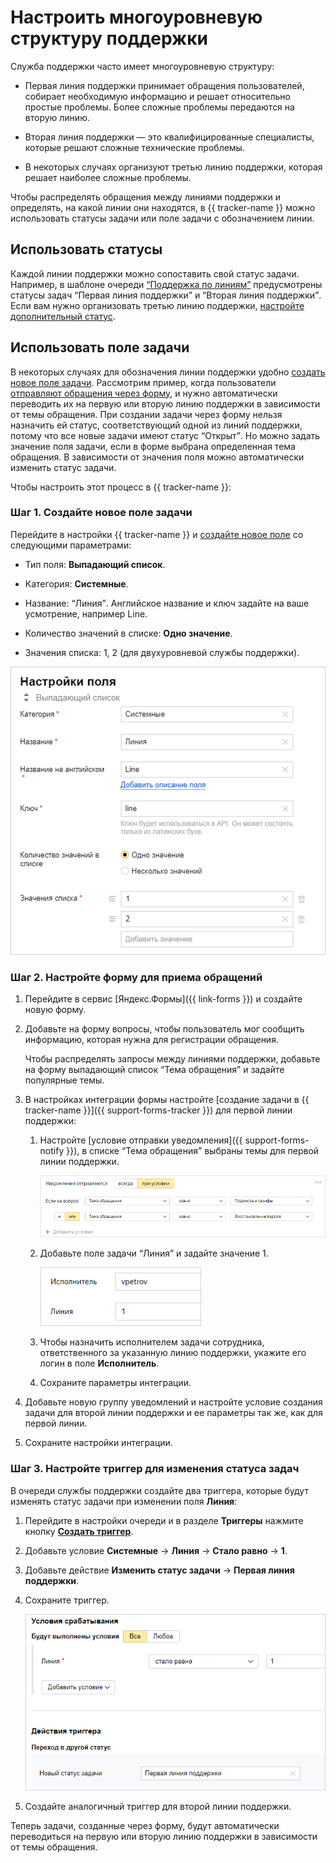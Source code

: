 # Настроить многоуровневую структуру поддержки 

Служба поддержки часто имеет многоуровневую структуру:

- Первая линия поддержки принимает обращения пользователей, собирает необходимую информацию и решает относительно простые проблемы. Более сложные проблемы передаются на вторую линию.

- Вторая линия поддержки — это квалифицированные специалисты, которые решают сложные технические проблемы.

- В некоторых случаях организуют третью линию поддержки, которая решает наиболее сложные проблемы.

Чтобы распределять обращения между линиями поддержки и определять, на какой линии они находятся, в {{ tracker-name }} можно использовать статусы задачи или поле задачи с обозначением линии.

## Использовать статусы

Каждой линии поддержки можно сопоставить свой статус задачи. Например, в шаблоне очереди [<q>Поддержка по линиям</q>](manager/workflows.md#section_sup_lines) предусмотрены статусы задач <q>Первая линия поддержки</q> и <q>Вторая линия поддержки</q>. Если вам нужно организовать третью линию поддержки, [настройте дополнительный статус](manager/workflow.md).

## Использовать поле задачи

В некоторых случаях для обозначения линии поддержки удобно [создать новое поле задачи](user/create-param.md#section_pxn_fp4_xgb). Рассмотрим пример, когда пользователи [отправляют обращения через форму](#form), и нужно автоматически переводить их на первую или вторую линию поддержки в зависимости от темы обращения. При создании задачи через форму нельзя назначить ей статус, соответствующий одной из линий поддержки, потому что все новые задачи имеют статус <q>Открыт</q>. Но можно задать значение поля задачи, если в форме выбрана определенная тема обращения. В зависимости от значения поля можно автоматически изменить статус задачи.

Чтобы настроить этот процесс в {{ tracker-name }}:


### Шаг 1. Создайте новое поле задачи

Перейдите в настройки {{ tracker-name }} и [создайте новое поле](user/create-param.md#section_pxn_fp4_xgb) со следующими параметрами:

- Тип поля: **Выпадающий список**.

- Категория: **Системные**.

- Название: <q>Линия</q>. Английское название и ключ задайте на ваше усмотрение, например Line.

- Количество значений в списке: **Одно значение**.

- Значения списка: 1, 2 (для двухуровневой службы поддержки).

![](../_assets/tracker/param-support-line.png)

### Шаг 2. Настройте форму для приема обращений

1. Перейдите в сервис [Яндекс.Формы]({{ link-forms }}) и создайте новую форму.

1. Добавьте на форму вопросы, чтобы пользователь мог сообщить информацию, которая нужна для регистрации обращения.

    Чтобы распределять запросы между линиями поддержки, добавьте на форму выпадающий список <q>Тема обращения</q> и задайте популярные темы.

1. В настройках интеграции формы настройте [создание задачи в {{ tracker-name }}]({{ support-forms-tracker }}) для первой линии поддержки:

    1. Настройте [условие отправки уведомления]({{ support-forms-notify }}), в списке <q>Тема обращения</q> выбраны темы для первой линии поддержки.

        ![](../_assets/tracker/support-form-condition.png)

    1. Добавьте поле задачи <q>Линия</q> и задайте значение 1.

        ![](../_assets/tracker/support-form-fields.png)

    1. Чтобы назначить исполнителем задачи сотрудника, ответственного за указанную линию поддержки, укажите его логин в поле **Исполнитель**.

    1. Сохраните параметры интеграции.

1. Добавьте новую группу уведомлений и настройте условие создания задачи для второй линии поддержки и ее параметры так же, как для первой линии.

1. Сохраните настройки интеграции.

### Шаг 3. Настройте триггер для изменения статуса задач

В очереди службы поддержки создайте два триггера, которые будут изменять статус задачи при изменении поля **Линия**:

1. Перейдите в настройки очереди и в разделе **Триггеры** нажмите кнопку [**Создать триггер**](user/create-trigger.md).

1. Добавьте условие **Системные** → **Линия** → **Стало равно** → **1**.

1. Добавьте действие **Изменить статус задачи** → **Первая линия поддержки**.

1. Сохраните триггер. 

    ![](../_assets/tracker/support-line-triggers.png)

1. Создайте аналогичный триггер для второй линии поддержки.

Теперь задачи, созданные через форму, будут автоматически переводиться на первую или вторую линию поддержки в зависимости от темы обращения.